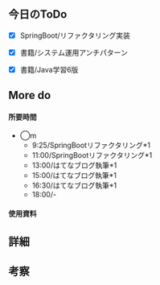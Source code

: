 ## 今日のToDo
<!-- 成果(できたこと/できなかったこと) -->
- [x] SpringBoot/リファクタリング実装
- [x] 書籍/システム運用アンチパターン
- [x] 書籍/Java学習6版


## More do


#### 所要時間
- ◯m
  - 9:25/SpringBootリファクタリング*1
  - 11:00/SpringBootリファクタリング*1
  - 13:00/はてなブログ執筆*1
  - 15:00/はてなブログ執筆*1
  - 16:30/はてなブログ執筆*1
  - 18:00/-
#### 使用資料
<!-- 使用資料(教材/書籍/ワークシート/Youtube) -->

## 詳細
<!-- 詳細(キーワード/プロセス//具体例を挙げる/今回の課題解決を今後に繋げられる形で記録) -->


## 考察
<!-- 考察(今後の展望/) -->
